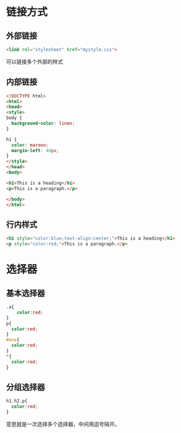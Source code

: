 # 链接方式

## 外部链接

```html
<link rel="stylesheet" href="mystyle.css">
```

可以链接多个外部的样式

## 内部链接

```html
<!DOCTYPE html>
<html>
<head>
<style>
body {
  background-color: linen;
}

h1 {
  color: maroon;
  margin-left: 40px;
}
</style>
</head>
<body>

<h1>This is a heading</h1>
<p>This is a paragraph.</p>

</body>
</html>
```

## 行内样式

```html
<h1 style="color:blue;text-align:center;">This is a heading</h1>
<p style="color:red;">This is a paragraph.</p>
```



# 选择器

## 基本选择器

```css
.a{
	color:red;
}
p{
  color:red;
}
#one{
  color:red;
}
*{
  color:red;
}
```

## 分组选择器

```css
h1,h2,p{
  color:red;
}
```

意思就是一次选择多个选择器，中间用逗号隔开。

